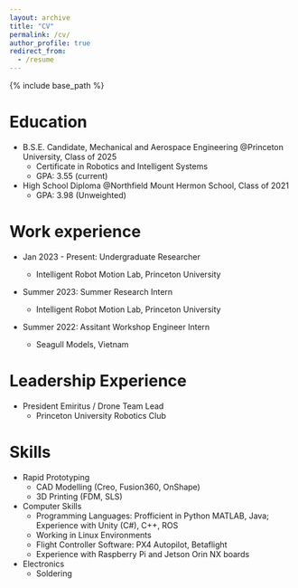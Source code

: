```yaml
---
layout: archive
title: "CV"
permalink: /cv/
author_profile: true
redirect_from:
  - /resume
---
```


{% include base_path %}

Education
======
* B.S.E. Candidate, Mechanical and Aerospace Engineering @Princeton University, Class of 2025
  * Certificate in Robotics and Intelligent Systems
  * GPA: 3.55 (current)
* High School Diploma @Northfield Mount Hermon School, Class of 2021
  * GPA: 3.98 (Unweighted)

Work experience
======
* Jan 2023 - Present: Undergraduate Researcher
  * Intelligent Robot Motion Lab, Princeton University

* Summer 2023: Summer Research Intern
  * Intelligent Robot Motion Lab, Princeton University

* Summer 2022: Assitant Workshop Engineer Intern
  * Seagull Models, Vietnam

Leadership Experience
======
* President Emiritus / Drone Team Lead
  * Princeton University Robotics Club

Skills
======
* Rapid Prototyping
  * CAD Modelling (Creo, Fusion360, OnShape)
  * 3D Printing (FDM, SLS)
* Computer Skills
  * Programming Languages: Profficient in Python MATLAB, Java; Experience with Unity (C#), C++, ROS
  * Working in Linux Environments
  * Flight Controller Software: PX4 Autopilot, Betaflight
  * Experience with Raspberry Pi and Jetson Orin NX boards
* Electronics
  * Soldering

